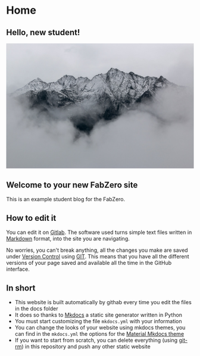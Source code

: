 # Home

## Hello, new student!

![](./images/week01/assignment-photo.jpg)

## Welcome to your new FabZero site

This is an example student blog for the FabZero.

## How to edit it

You can edit it on [Gitlab](https://github.com/InclusieveKets). The software used turns simple text files
written in [Markdown](https://en.wikipedia.org/wiki/Markdown) format, into the site you are navigating.

No worries, you can't break anything, all the changes you make are saved under [Version Control](https://en.wikipedia.org/wiki/Version_control) using [GIT](https://git-scm.com/book/en/v2/Getting-Started-About-Version-Control). This means that you have all the different versions of your page saved and available all the time in the GitHub interface.

## In short

- This website is built automatically by githab every time you edit the files in the docs folder
- It does so thanks to [Mkdocs](https://mkdocs.org) a static site generator written in Python
- You must start customizing the file `mkdocs.yml` with your information
- You can change the looks of your website using mkdocs themes, you can find in the `mkdocs.yml` the options for the [Material Mkdocs theme](https://squidfunk.github.io/mkdocs-material/)
- If you want to start from scratch, you can delete everything (using [git-rm](https://git-scm.com/docs/git-rm)) in this repository and push any other static website
